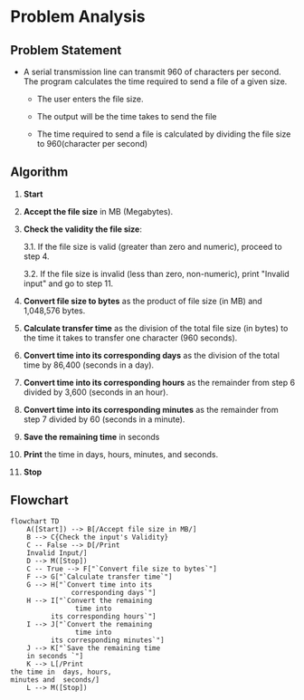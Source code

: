 # Problem Analysis 
## Problem Statement 
* A serial transmission line can transmit 960 of characters per second. The program calculates the time required to send a file of a given size.

   * The user enters the file size.

   * The output will be the time takes to send the file

   * The time required to send a file is calculated by dividing the file size to 960(character per second)
  

## Algorithm 

1. **Start**

2. **Accept the file size** in MB (Megabytes).

3. **Check the validity the file size**:

   3.1. If the file size is valid (greater than zero and numeric), proceed to step 4.
 
   3.2. If the file size is invalid (less than zero, non-numeric), print "Invalid input" and go to step 11.

4. **Convert file size to bytes** as the product of file size (in MB) and 1,048,576 bytes.

5. **Calculate transfer time** as the division of  the total file size (in bytes) to the time it takes to transfer one character (960 seconds).

6. **Convert time into its corresponding days** as the division of the total time by 86,400 (seconds in a day).

7. **Convert time into its corresponding hours** as the remainder from step 6 divided by 3,600 (seconds in an hour).

8. **Convert time into its corresponding minutes** as the remainder from step 7 divided by 60 (seconds in a minute).

9. **Save the remaining time** in seconds

10. **Print** the time in days, hours, minutes, and seconds.

11. **Stop**

## Flowchart 

```mermaid
flowchart TD
    A([Start]) --> B[/Accept file size in MB/]
    B --> C{Check the input's Validity}
    C -- False --> D[/Print
    Invalid Input/]
    D --> M([Stop])
    C -- True --> F["`Convert file size to bytes`"]
    F --> G["`Calculate transfer time`"]
    G --> H["`Convert time into its
               corresponding days`"]
    H --> I["`Convert the remaining
                time into
          its corresponding hours`"]
    I --> J["`Convert the remaining
                time into
          its corresponding minutes`"]
    J --> K["`Save the remaining time
    in seconds `"]
    K --> L[/Print
the time in  days, hours,
minutes and  seconds/]
    L --> M([Stop])
